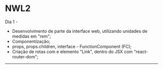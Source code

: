 # NWL2

Dia 1 - 
* Desenvolvimento de parte da interface web, utilizando unidades de medidas em "rem"; 
* Componentização; 
* props, props.children, interface - FunctionComponent (FC); 
* Criação de rotas com e elemento "Link", dentro do JSX com "react-router-dom";

--------------------